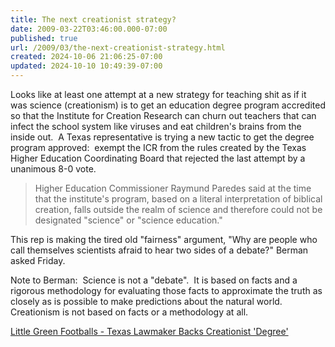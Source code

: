 ```yaml
---
title: The next creationist strategy?
date: 2009-03-22T03:46:00.000-07:00
published: true
url: /2009/03/the-next-creationist-strategy.html
created: 2024-10-06 21:06:25-07:00
updated: 2024-10-10 10:49:39-07:00
---
```


Looks like at least one attempt at a new strategy for teaching shit as if it was science (creationism) is to get an education degree program accredited so that the Institute for Creation Research can churn out teachers that can infect the school system like viruses and eat children's brains from the inside out.  A Texas representative is trying a new tactic to get the degree program approved:  exempt the ICR from the rules created by the Texas Higher Education Coordinating Board that rejected the last attempt by a unanimous 8-0 vote.  

> Higher Education Commissioner Raymund Paredes said at the time that the institute's program, based on a literal interpretation of biblical creation, falls outside the realm of science and therefore could not be designated "science" or "science education."  

This rep is making the tired old "fairness" argument, "Why are people who call themselves scientists afraid to hear two sides of a debate?" Berman asked Friday.   
  
Note to Berman:  Science is not a "debate".  It is based on facts and a rigorous methodology for evaluating those facts to approximate the truth as closely as is possible to make predictions about the natural world.  Creationism is not based on facts or a methodology at all.   
  
[Little Green Footballs - Texas Lawmaker Backs Creationist 'Degree'](https://littlegreenfootballs.com/article/33080_Texas_Lawmaker_Backs_Creationist_Degree#rss)  

  
  

<!-- ![](https://img.zemanta.com/pixy.gif?x-id=f8d911fc-5bf8-4acc-b78b-59f76cb4db39) -->